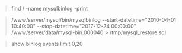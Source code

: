 > find  / -name mysqlbinlog -print

> /www/server/mysql/bin/mysqlbinlog  --start-datetime="2010-04-01 10:40:00"   --stop-datetime="2017-12-24 00:00:00" /www/server/data/mysql-bin.000040 > /tmp/mysql_restore.sql


> show binlog events limit 0,20
